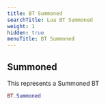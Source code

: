 ```yaml
---
title: BT Summoned
searchTitle: Lua BT Summoned
weight: 1
hidden: true
menuTitle: BT Summoned
---
```

## Summoned

This represents a Summoned BT
```lua
BT.Summoned
```